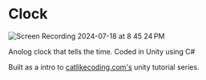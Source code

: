 # Clock

![Screen Recording 2024-07-18 at 8 45 24 PM](https://github.com/user-attachments/assets/5fc544c9-05ea-402a-be74-ebe0957801e5)


 Anolog clock that tells the time. Coded in Unity using C#
 
 Built as a intro to [catlikecoding.com's](https://catlikecoding.com/unity/tutorials/basics/) unity tutorial series.
